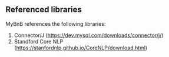 ## Referenced libraries

MyBnB references the following libraries:

1. Connector/J (https://dev.mysql.com/downloads/connector/j/)
2. Standford Core NLP (https://stanfordnlp.github.io/CoreNLP/download.html)
